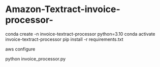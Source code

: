 # Amazon-Textract-invoice-processor-

conda create -n invoice-textract-processor python=3.10
conda activate invoice-textract-processor
pip install -r requirements.txt

aws configure

python invoice_processor.py
